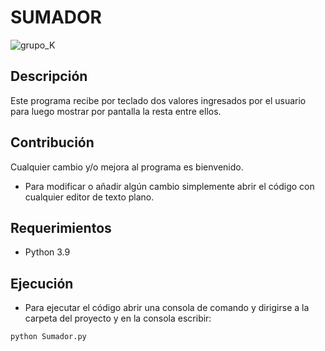 # SUMADOR

![grupo_K](https://user-images.githubusercontent.com/79430960/109302693-67be3900-7818-11eb-8a2f-93df8562895d.png)

## Descripción

Este programa recibe por teclado dos valores ingresados por el 
usuario para luego mostrar por pantalla la resta entre ellos.

## Contribución

Cualquier cambio y/o mejora al programa es bienvenido.

- Para modificar o añadir algún cambio simplemente abrir el código con cualquier editor de texto plano.

## Requerimientos

- Python 3.9

## Ejecución

- Para ejecutar el código abrir una consola de comando y dirigirse a la carpeta del proyecto y
en la consola escribir:

` python Sumador.py `
